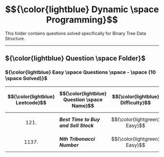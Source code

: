 # $${\color{lightblue} Dynamic \space Programming}$$

This folder contains questions solved specifically for Binary Tree Data Structure.

-----

## ${\color{lightblue} Question \space Folder}$

### ${\color{lightblue} Easy \space Questions \space - \space (10 \space Solved)}$

| $${\color{lightblue} Leetcode}$$ | $${\color{lightblue} Question \space Name}$$ | $${\color{lightblue} Difficulty}$$ | $${\color{lightblue} Links}$$ | $${\color{lightblue} Hints}$$ | $${\color{lightblue} DP \space Concepts}$$ | $${\color{lightblue} Companies}$$ |
|-|-|-|-|-|-|-|
| $${121.}$$ | ***Best Time to Buy and Sell Stock*** | $${\color{lightgreen} Easy}$$ | [Problem121](https://leetcode.com/problems/best-time-to-buy-and-sell-stock/description/) | [Hints](https://leetcode.com/problems/best-time-to-buy-and-sell-stock/solutions/4512661/best-time-to-buy-and-sell-stock-simplified-java/) | ***Tabulation*** | ***Amazon, Apple, Facebook, Google, Microsoft*** |
| $${1137.}$$ | ***Nth Tribonacci Number*** | $${\color{lightgreen} Easy}$$ | [Problem1137](https://leetcode.com/problems/n-th-tribonacci-number/description/) | [Hints](https://leetcode.com/problems/n-th-tribonacci-number/solutions/4512134/nth-tribonacci-number-simplified-java//) | ***Tabulation, Array*** | ***Adobe, Coursera*** | 
